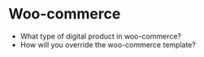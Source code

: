 # Woo-commerce

- What type of digital product in woo-commerce?
- How will you override the woo-commerce template?

